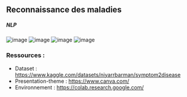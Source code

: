 ## Reconnaissance des maladies
##### NLP


![image](https://github.com/YassineOurara/illness-recognition-NLP/assets/101317995/d21da857-1a58-4653-86f6-d564ed1dce03)
![image](https://github.com/YassineOurara/illness-recognition-NLP/assets/101317995/3040c8e4-0f65-4524-ad65-5143ceec18a0)
![image](https://github.com/YassineOurara/illness-recognition-NLP/assets/101317995/03c1acf0-8f09-4abb-a4fa-5b94a7567e33)
![image](https://github.com/YassineOurara/illness-recognition-NLP/assets/101317995/9ee15cb4-6607-4d34-9081-bee32fcde61b)




### Ressources :
    
* Dataset : https://www.kaggle.com/datasets/niyarrbarman/symptom2disease
* Presentation-theme : https://www.canva.com/
* Environnement : https://colab.research.google.com/

